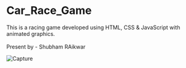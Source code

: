 # Car_Race_Game
This is a racing game developed using HTML, CSS & JavaScript with animated graphics.
<br>
<br>
Present by - Shubham RAikwar

![Capture](https://github.com/shubhamraikwar9672/car_shubham/assets/161449873/04b05b12-d76c-4350-b6a2-ec7ef9d545fb)
